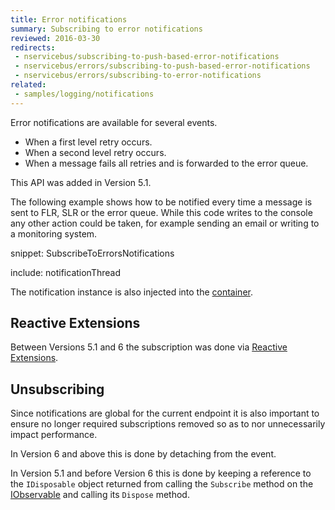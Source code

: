 ```yaml
---
title: Error notifications
summary: Subscribing to error notifications
reviewed: 2016-03-30
redirects:
 - nservicebus/subscribing-to-push-based-error-notifications
 - nservicebus/errors/subscribing-to-push-based-error-notifications
 - nservicebus/errors/subscribing-to-error-notifications
related:
 - samples/logging/notifications
---
```


Error notifications are available for several events.

 * When a first level retry occurs.
 * When a second level retry occurs.
 * When a message fails all retries and is forwarded to the error queue.

This API was added in Version 5.1.

The following example shows how to be notified every time a message is sent to FLR, SLR or the error queue. While this code writes to the console any other action could be taken, for example sending an email or writing to a monitoring system.

snippet: SubscribeToErrorsNotifications

include: notificationThread

The notification instance is also injected into the [container](/nservicebus/containers/).


## Reactive Extensions

Between Versions 5.1 and 6 the subscription was done via [Reactive Extensions](https://msdn.microsoft.com/en-au/data/gg577609.aspx).


## Unsubscribing

Since notifications are global for the current endpoint it is also important to ensure no longer required subscriptions removed so as to nor unnecessarily impact performance.

In Version 6 and above this is done by detaching from the event.

In Version 5.1 and before Version 6 this is done by keeping a reference to the `IDisposable` object returned from calling the `Subscribe` method on the [IObservable](https://msdn.microsoft.com/en-us/library/dd782981.aspx) and calling its `Dispose` method.